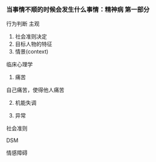 ### 当事情不顺的时候会发生什么事情：精神病 第一部分

行为判断 主观

1. 社会准则决定
2. 目标人物的特征
3. 情景(context)

临床心理学 

1. 痛苦 

自己痛苦，使得他人痛苦

2. 机能失调 

3. 异常

社会准则

DSM

情感障碍